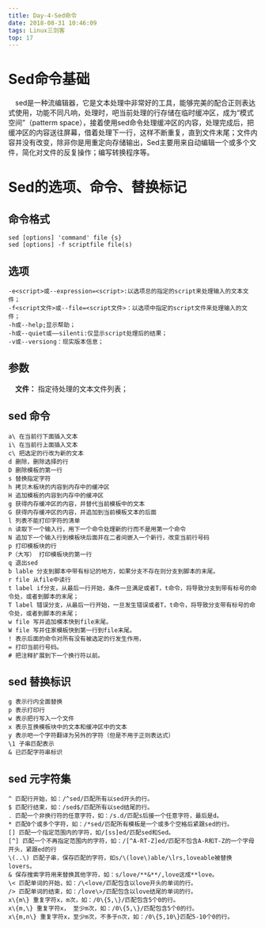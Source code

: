 ```yaml
---
title: Day-4-Sed命令
date: 2018-08-31 10:46:09
tags: Linux三剑客
top: 17
---
```


# Sed命令基础 #

&emsp;sed是一种流编辑器，它是文本处理中非常好的工具，能够完美的配合正则表达式使用，功能不同凡响，处理时，吧当前处理的行存储在临时缓冲区，成为“模式空间”（patterm space），接着使用sed命令处理缓冲区的内容，处理完成后，把缓冲区的内容送往屏幕，借着处理下一行，这样不断重复，直到文件末尾；文件内容并没有改变，除非你是用重定向存储输出，Sed主要用来自动编辑一个或多个文件，简化对文件的反复操作；编写转换程序等。

# Sed的选项、命令、替换标记 #

## 命令格式 ##

``` shell
sed [options] 'command' file {s}
sed [options] -f scriptfile file(s)
```

## 选项 ##

``` shell
-e<script>或--expression=<script>:以选项总的指定的script来处理输入的文本文件；
-f<script文件>或--file=<script文件>：以选项中指定的script文件来处理输入的文件；
-h或--help;显示帮助；
-h或--quiet或——silenti:仅显示script处理后的结果；
-v或--versiong：现实版本信息；
```

## 参数 ##

&emsp;__文件：__ 指定待处理的文本文件列表；

## sed 命令 ##

``` shell
a\ 在当前行下面插入文本
i\ 在当前行上面插入文本
c\ 把选定的行改为新的文本
d 删除，删除选择的行
D 删除模板的第一行
s 替换指定字符
h 拷贝木板块的内容到内存中的缓冲区
H 追加模板的内容到内存中的缓冲区
g 获得内存缓冲区的内容，并替代当前模板中的文本
G 获得内存缓冲区的内容，并追加到当前模板文本的后面
l 列表不能打印字符的清单
n 读取下一个输入行，用下一个命令处理新的行而不是用第一个命令
N 追加下一个输入行到模板块后面并在二者间嵌入一个新行，改变当前行号码
p 打印模板块的行
P（大写） 打印模板块的第一行
q 退出sed
b lable 分支到脚本中带有标记的地方，如果分支不存在则分支到脚本的末尾。
r file 从file中读行
t label if分支，从最后一行开始，条件一旦满足或者T，t命令，将导致分支到带有标号的命令处，或者到脚本的末尾；
T label 错误分支，从最后一行开始，一旦发生错误或者T，t命令，将导致分支带有标号的命令处，或者到脚本的末尾；
w file 写并追加模本快到file末尾。
W file 写并住家模板快到第一行到file末尾。
! 表示后面的命令对所有没有被选定的行发生作用，
= 打印当前行号码。
# 把注释扩展到下一个换行符以前。
```

## sed 替换标识 ##

``` shell
g 表示行内全面替换
p 表示打印行
w 表示把行写入一个文件
x 表示互换模板块中的文本和缓冲区中的文本
y 表示吧一个字符翻译为另外的字符（但是不用于正则表达式）
\1 子串匹配表示
& 已匹配字符串标识
```

## sed 元字符集 ##

``` shell
^ 匹配行开始，如：/^sed/匹配所有以sed开头的行。
$ 匹配行结束，如：/sed$/匹配所有以sed结尾的行。
. 匹配一个非换行符的任意字符，如：/s.d/匹配s后接一个任意字符，最后是d。
* 匹配0个或多个字符，如：/*sed/匹配所有模板是一个或多个空格后紧跟sed的行。
[] 匹配一个指定范围内的字符，如/[ss]ed/匹配sed和Sed。
[^] 匹配一个不再指定范围内的字符，如：/[^A-RT-Z]ed/匹配不包含A-R和T-Z的一个字母开头，紧跟ed的行
\(..\) 匹配子串，保存匹配的字符，如s/\(love\)able/\lrs,loveable被替换lovers。
& 保存搜索字符用来替换其他字符，如：s/love/**&**/,love这成**love。
\< 匹配单词的开始，如：/\<love/匹配包含以love开头的单词的行。
/> 匹配单词的结束，如：/love\>/匹配包含以love结尾的单词的行。
x\{m\} 重复字符x，m次，如：/0\{5,\}/匹配包含5个0的行。
x\{m,\} 重复字符x， 至少m次，如：/0\{5,\}/匹配包含5个0的行。
x\{m,n\} 重复字符x，至少m次，不多于n次，如：/0\{5,10\}匹配5-10个0的行。
```
